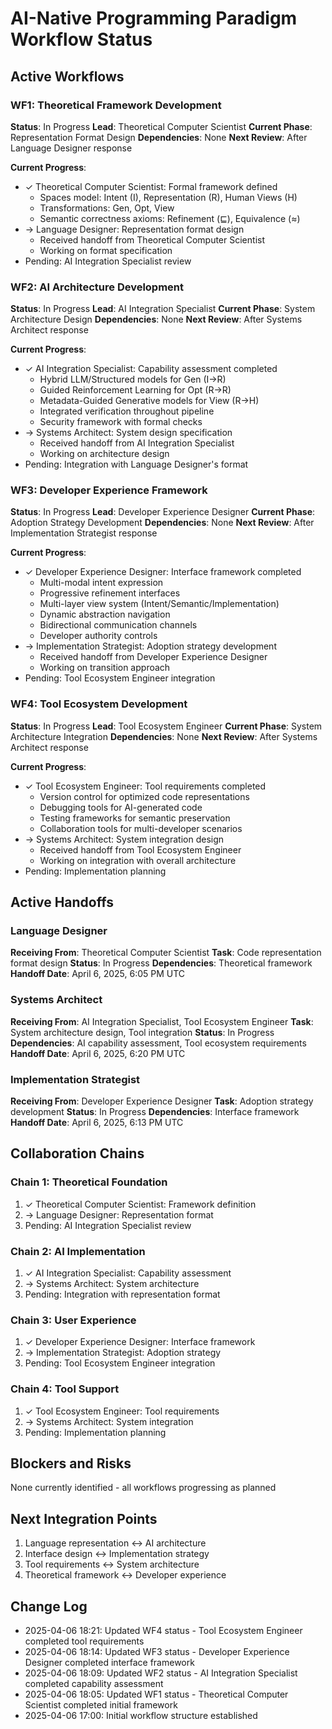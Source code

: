 # AI-Native Programming Paradigm Workflow Status

## Active Workflows

### WF1: Theoretical Framework Development
**Status**: In Progress
**Lead**: Theoretical Computer Scientist
**Current Phase**: Representation Format Design
**Dependencies**: None
**Next Review**: After Language Designer response

**Current Progress**:
- ✓ Theoretical Computer Scientist: Formal framework defined
  - Spaces model: Intent (I), Representation (R), Human Views (H)
  - Transformations: Gen, Opt, View
  - Semantic correctness axioms: Refinement (⊑), Equivalence (≈)
- → Language Designer: Representation format design
  - Received handoff from Theoretical Computer Scientist
  - Working on format specification
- Pending: AI Integration Specialist review

### WF2: AI Architecture Development
**Status**: In Progress
**Lead**: AI Integration Specialist
**Current Phase**: System Architecture Design
**Dependencies**: None
**Next Review**: After Systems Architect response

**Current Progress**:
- ✓ AI Integration Specialist: Capability assessment completed
  - Hybrid LLM/Structured models for Gen (I→R)
  - Guided Reinforcement Learning for Opt (R→R)
  - Metadata-Guided Generative models for View (R→H)
  - Integrated verification throughout pipeline
  - Security framework with formal checks
- → Systems Architect: System design specification
  - Received handoff from AI Integration Specialist
  - Working on architecture design
- Pending: Integration with Language Designer's format

### WF3: Developer Experience Framework
**Status**: In Progress
**Lead**: Developer Experience Designer
**Current Phase**: Adoption Strategy Development
**Dependencies**: None
**Next Review**: After Implementation Strategist response

**Current Progress**:
- ✓ Developer Experience Designer: Interface framework completed
  - Multi-modal intent expression
  - Progressive refinement interfaces
  - Multi-layer view system (Intent/Semantic/Implementation)
  - Dynamic abstraction navigation
  - Bidirectional communication channels
  - Developer authority controls
- → Implementation Strategist: Adoption strategy development
  - Received handoff from Developer Experience Designer
  - Working on transition approach
- Pending: Tool Ecosystem Engineer integration

### WF4: Tool Ecosystem Development
**Status**: In Progress
**Lead**: Tool Ecosystem Engineer
**Current Phase**: System Architecture Integration
**Dependencies**: None
**Next Review**: After Systems Architect response

**Current Progress**:
- ✓ Tool Ecosystem Engineer: Tool requirements completed
  - Version control for optimized code representations
  - Debugging tools for AI-generated code
  - Testing frameworks for semantic preservation
  - Collaboration tools for multi-developer scenarios
- → Systems Architect: System integration design
  - Received handoff from Tool Ecosystem Engineer
  - Working on integration with overall architecture
- Pending: Implementation planning

## Active Handoffs

### Language Designer
**Receiving From**: Theoretical Computer Scientist
**Task**: Code representation format design
**Status**: In Progress
**Dependencies**: Theoretical framework
**Handoff Date**: April 6, 2025, 6:05 PM UTC

### Systems Architect
**Receiving From**: AI Integration Specialist, Tool Ecosystem Engineer
**Task**: System architecture design, Tool integration
**Status**: In Progress
**Dependencies**: AI capability assessment, Tool ecosystem requirements
**Handoff Date**: April 6, 2025, 6:20 PM UTC

### Implementation Strategist
**Receiving From**: Developer Experience Designer
**Task**: Adoption strategy development
**Status**: In Progress
**Dependencies**: Interface framework
**Handoff Date**: April 6, 2025, 6:13 PM UTC

## Collaboration Chains

### Chain 1: Theoretical Foundation
1. ✓ Theoretical Computer Scientist: Framework definition
2. → Language Designer: Representation format
3. Pending: AI Integration Specialist review

### Chain 2: AI Implementation
1. ✓ AI Integration Specialist: Capability assessment
2. → Systems Architect: System architecture
3. Pending: Integration with representation format

### Chain 3: User Experience
1. ✓ Developer Experience Designer: Interface framework
2. → Implementation Strategist: Adoption strategy
3. Pending: Tool Ecosystem Engineer integration

### Chain 4: Tool Support
1. ✓ Tool Ecosystem Engineer: Tool requirements
2. → Systems Architect: System integration
3. Pending: Implementation planning

## Blockers and Risks
None currently identified - all workflows progressing as planned

## Next Integration Points
1. Language representation ↔ AI architecture
2. Interface design ↔ Implementation strategy
3. Tool requirements ↔ System architecture
4. Theoretical framework ↔ Developer experience

## Change Log
- 2025-04-06 18:21: Updated WF4 status - Tool Ecosystem Engineer completed tool requirements
- 2025-04-06 18:14: Updated WF3 status - Developer Experience Designer completed interface framework
- 2025-04-06 18:09: Updated WF2 status - AI Integration Specialist completed capability assessment
- 2025-04-06 18:05: Updated WF1 status - Theoretical Computer Scientist completed initial framework
- 2025-04-06 17:00: Initial workflow structure established